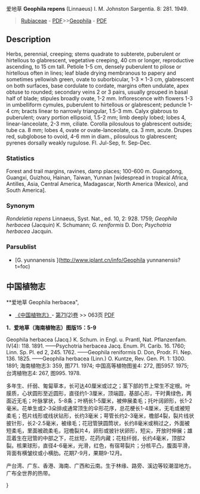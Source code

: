 爱地草 **Geophila repens** (Linnaeus) I. M. Johnston Sargentia. 8: 281. 1949.

> [Rubiaceae](http://www.iplant.cn/info/Rubiaceae?t=foc) - [PDF](http://www.iplant.cn/foc/pdf/Rubiaceae.pdf)>>[Geophila](http://www.iplant.cn/info/Geophila?t=foc) - [PDF](http://www.iplant.cn/foc/pdf/Geophila.pdf)

## Description

Herbs, perennial, creeping; stems quadrate to subterete, puberulent or hirtellous to glabrescent, vegetative creeping, 40 cm or longer, reproductive ascending, to 15 cm tall. Petiole 1-5 cm, densely puberulent to pilose or hirtellous often in lines; leaf blade drying membranous to papery and sometimes yellowish green, ovate to suborbicular, 1-3 × 1-3 cm, glabrescent on both surfaces, base cordulate to cordate, margins often undulate, apex obtuse to rounded; secondary veins 2 or 3 pairs, usually grouped in basal half of blade; stipules broadly ovate, 1-2 mm. Inflorescence with flowers 1-3 in umbelliform cymules, puberulent to hirtellous or glabrescent; peduncle 1-4 cm; bracts linear to narrowly triangular, 1.5-3 mm. Calyx glabrous to puberulent; ovary portion ellipsoid, 1.5-2 mm; limb deeply lobed; lobes 4, linear-lanceolate, 2-3 mm, ciliate. Corolla pilosulous to glabrescent outside; tube ca. 8 mm; lobes 4, ovate or ovate-lanceolate, ca. 3 mm, acute. Drupes red, subglobose to ovoid, 4-6 mm in diam., pilosulous to glabrescent; pyrenes dorsally weakly rugulose. Fl. Jul-Sep, fr. Sep-Dec.

### Statistics
Forest and trail margins, ravines, damp places; 100-600 m. Guangdong, Guangxi, Guizhou, Hainan, Taiwan, Yunnan [widespread in tropical Africa, Antilles, Asia, Central America, Madagascar, North America (Mexico), and South America].

### Synonym
*Rondeletia repens* Linnaeus, Syst. Nat., ed. 10, 2: 928. 1759; *Geophila herbacea* (Jacquin) K. Schumann; *G. reniformis* D. Don; *Psychotria herbacea* Jacquin.

### Parsublist

* [G.  yunnanensis  ](http://www.iplant.cn/info/Geophila yunnanensis?t=foc)

## 中国植物志

**爱地草 Geophila herbacea",

* [《中国植物志》](http://www.iplant.cn/frps)- [第71(2)卷](http://www.iplant.cn/frps/vol/71(2)) >> 063页 [PDF](http://www.iplant.cn/frps/pdf/71(2)/063a.PDF)

**1．爱地草（海南植物志）图版15：5-9**

Geophila herbacea (Jacq.) K. Schum. in Engl. u. Prantl, Nat. Pflanzenfam. IV(4): 118. 1891. ——Psychotria herbacea Jacq. Enum. Pl. Carib. 16. 1760; Linn. Sp. Pl. ed 2, 245. 1762. ——Geophila reniformis D. Don, Prodr. Fl. Nep. 136. 1825. ——Geophila herbacea (Linn.) O. Kuntze, Rev. Gen. Pl. 1: 1300. 1891; 海南植物志3: 359, 图771. 1974; 中国高等植物图鉴4: 272, 图5957. 1975; 台湾植物志4: 267, 图995. 1978.

多年生、纤弱、匍匐草本，长可达40厘米或过之；茎下部的节上常生不定根。叶膜质，心状圆形至近圆形，直径约1-3厘米，顶端圆，基部心形，干时黄绿色，两面近无毛；叶脉掌状，5-8条；叶柄长1-5厘米，被伸展柔毛；托叶阔卵形，长1-2毫米。花单生或2-3朵排成通常顶生的伞形花序，总花梗长1-4厘米，无毛或被短柔毛；苞片线形或线状钻形，长约3毫米；萼管长约2-3毫米，檐部4裂，裂片线状披针形，长2-2.5毫米，被缘毛；花冠管狭圆筒状，长约8毫米或稍过之，外面被短柔毛，里面被疏柔毛，冠檐裂片4，卵形或披针状卵形，短尖，开放时伸展；雄蕊着生在冠管的中部之下，花丝短，花药内藏；花柱纤弱，长约4毫米，顶部2裂。核果球形，直径4-6毫米，光滑，红色，有宿萼裂片；分核平凸，腹面平滑，背面有横皱纹或小横肋。花期7-9月，果期9-12月。

产台湾、广东、香港、海南、广西和云南。生于林缘、路旁、溪边等较潮湿地方。广布全世界的热带。

}
